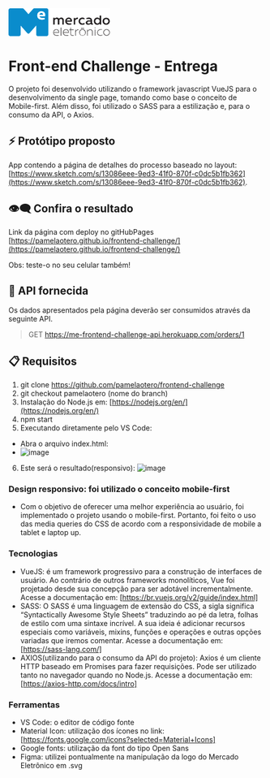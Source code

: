 <img src="me.svg" width="200" alt="ME">

# Front-end Challenge - Entrega

O projeto foi desenvolvido utilizando o framework javascript VueJS para o desenvolvimento da single page, tomando como base o conceito de Mobile-first. Além disso, foi utilizado o SASS para a estilização e, para o consumo da API, o Axios.

## :zap: Protótipo proposto
App contendo a página de detalhes do processo baseado no layout: [https://www.sketch.com/s/13086eee-9ed3-41f0-870f-c0dc5b1fb362](https://www.sketch.com/s/13086eee-9ed3-41f0-870f-c0dc5b1fb362).

## 👁‍🗨 Confira o resultado

Link da página com deploy no gitHubPages [https://pamelaotero.github.io/frontend-challenge/](https://pamelaotero.github.io/frontend-challenge/)

Obs: teste-o no seu celular também!

## 🎲 API fornecida
Os dados apresentados pela página deverão ser consumidos através da seguinte API.
> GET https://me-frontend-challenge-api.herokuapp.com/orders/1

## :clipboard: Requisitos
1. git clone https://github.com/pamelaotero/frontend-challenge
2. git checkout pamelaotero (nome do branch)
3. Instalação do Node.js em: [https://nodejs.org/en/](https://nodejs.org/en/)
4. npm start
5. Executando diretamente pelo VS Code:
* Abra o arquivo index.html:
* ![image](https://user-images.githubusercontent.com/28191532/150295781-8768ec7f-7ea4-4cf6-97dc-f18794e261c2.png)
6. Este será o resultado(responsivo):
![image](https://user-images.githubusercontent.com/28191532/150296098-151dc508-e2e3-4ef0-829d-0c247490e7ec.png)

  
### Design responsivo: foi utilizado o conceito mobile-first
* Com o objetivo de oferecer uma melhor experiência ao usuário, foi implementado o projeto usando o mobile-first. Portanto, foi feito o uso das media queries do CSS de acordo com a responsividade de mobile a tablet e laptop up.


### Tecnologias
  * VueJS: é um framework progressivo para a construção de interfaces de usuário. Ao contrário de outros frameworks monolíticos, Vue foi projetado desde sua concepção para ser adotável incrementalmente. Acesse a documentação em: [https://br.vuejs.org/v2/guide/index.html]
  * SASS: O SASS é uma linguagem de extensão do CSS, a sigla significa “Syntactically Awesome Style Sheets” traduzindo ao pé da letra, folhas de estilo com uma sintaxe incrível. A sua ideia é adicionar recursos especiais como variáveis, mixins, funções e operações e outras opções variadas que iremos comentar. Acesse a documentação em: [https://sass-lang.com/]
  * AXIOS(utilizando para o consumo da API do projeto): Axios é um cliente HTTP baseado em Promises para fazer requisições. Pode ser utilizado tanto no navegador quando no Node.js. Acesse a documentação em: [https://axios-http.com/docs/intro]

### Ferramentas

  * VS Code: o editor de código fonte
  * Material Icon: utilização dos ícones no link: [https://fonts.google.com/icons?selected=Material+Icons]
  * Google fonts: utilização da font do tipo Open Sans
  * Figma: utilizei pontualmente na manipulação da logo do Mercado Eletrônico em .svg
